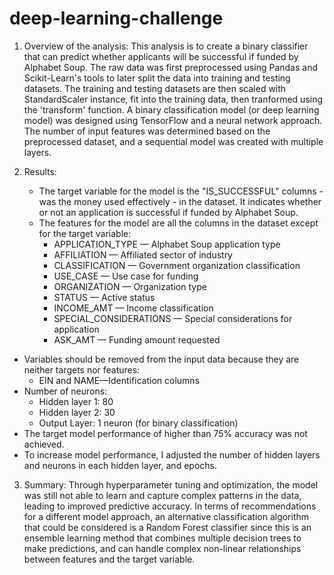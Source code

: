 # deep-learning-challenge
1) Overview of the analysis:
   This analysis is to create a binary classifier that can predict whether applicants will be successful if funded by Alphabet Soup. The raw data was first preprocessed using Pandas and Scikit-Learn's tools to later split the data into training and testing datasets. The training and testing datasets are then scaled with StandardScaler instance, fit into the training data, then tranformed using the 'transform' function.
  A binary classification model (or deep learning model) was designed using TensorFlow and a neural network approach. The number of input features was determined based on the preprocessed dataset, and a sequential model was created with multiple layers.

2) Results:
   - The target variable for the model is the "IS_SUCCESSFUL" columns - was the money used effectively - in the dataset. It indicates whether or not an application is successful if funded by Alphabet Soup.
   - The features for the model are all the columns in the dataset except for the target variable:
     + APPLICATION_TYPE — Alphabet Soup application type
     + AFFILIATION — Affiliated sector of industry
     + CLASSIFICATION — Government organization classification
     + USE_CASE — Use case for funding
     + ORGANIZATION — Organization type
     + STATUS — Active status
     + INCOME_AMT — Income classification
     + SPECIAL_CONSIDERATIONS — Special considerations for application
     + ASK_AMT — Funding amount requested
  - Variables should be removed from the input data because they are neither targets nor features:
     + EIN and NAME—Identification columns
  - Number of neurons:
     + Hidden layer 1: 80
     + Hidden layer 2: 30
     + Output Layer: 1 neuron (for binary classification)
  - The target model performance of higher than 75% accuracy was not achieved.
  - To increase model performance, I adjusted the number of hidden layers and neurons in each hidden layer, and epochs.

3) Summary:
   Through hyperparameter tuning and optimization, the model was still not able to learn and capture complex patterns in the data, leading to improved predictive accuracy.
   In terms of recommendations for a different model approach, an alternative classification algorithm that could be considered is a Random Forest classifier since this is an ensemble learning method that combines multiple decision trees to make predictions, and can handle complex non-linear relationships between features and the target variable. 
